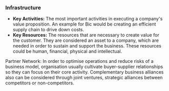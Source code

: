 ### Infrastructure

- **Key Activities:** The most important activities in executing a company's value proposition. An example for Bic would be creating an efficient supply chain to drive down costs.
- **Key Resources:** The resources that are necessary to create value for the customer. They are considered an asset to a company, which are needed in order to sustain and support the business. These resources could be human, financial, physical and intellectual.

Partner Network: In order to optimise operations and reduce risks of a business model, organisation usually cultivate buyer-supplier relationships so they can focus on their core activity. Complementary business alliances also can be considered through joint ventures, strategic alliances between competitors or non-competitors.
